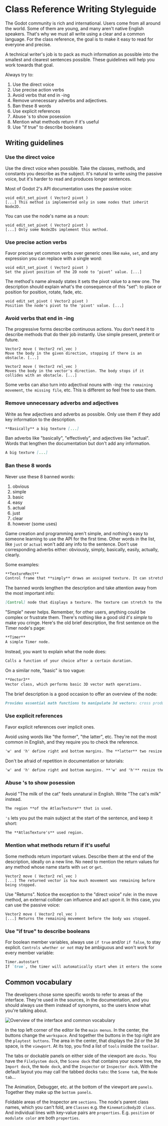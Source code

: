 # Class Reference Writing Styleguide

The Godot community is rich and international. Users come from all around the world. Some of them are young, and many aren't native English speakers. That's why we must all write using a clear and a common language. For the class reference, the goal is to make it easy to read for everyone and precise.

A technical writer's job is to pack as much information as possible into the smallest and clearest sentences possible. These guidelines will help you work towards that goal.

Always try to:

1. Use the direct voice
1. Use precise action verbs
1. Avoid verbs that end in -ing
1. Remove unnecessary adverbs and adjectives.
1. Ban these 8 words
1. Use explicit references
1. Abuse 's to show posession
1. Mention what methods return if it's useful
1. Use "if true" to describe booleans

## Writing guidelines
### Use the direct voice

Use the direct voice when possible. Take the classes, methods, and constants you describe as the subject. It's natural to write using the passive voice, but it's harder to read and produces longer sentences.

Most of Godot 2's API documentation uses the passive voice:

```
void edit_set_pivot ( Vector2 pivot )
[...] This method is implemented only in some nodes that inherit Node2D.
```

You can use the node's name as a noun:

```
void edit_set_pivot ( Vector2 pivot )
[...] Only some Node2Ds implement this method.
```


### Use precise action verbs

Favor precise yet common verbs over generic ones like `make`, `set`, and any expression you can replace with a single word:

```
void edit_set_pivot ( Vector2 pivot )
Set the pivot position of the 2D node to ‘pivot’ value. [...]
```

The method's name already states it sets the pivot value to a new one. The description should explain what's the consequence of this "set": to place or position for position, rotate, fade, etc.

```
void edit_set_pivot ( Vector2 pivot )
Position the node's pivot to the 'pivot' value. [...]
```

### Avoid verbs that end in -ing

The progressive forms describe continuous actions. You don't need it to describe methods that do their job instantly. Use simple present, preterit or future.

```
Vector2 move ( Vector2 rel_vec )
Move the body in the given direction, stopping if there is an obstacle. [...]
```

```
Vector2 move ( Vector2 rel_vec )
Moves the body in the vector's direction. The body stops if it collides with an obstacle. [...]
```

Some verbs can also turn into adjectival nouns with -ing: `the remaining movement`, `the missing file`, etc. This is different so feel free to use them.



### Remove unnecessary adverbs and adjectives

Write as few adjectives and adverbs as possible. Only use them if they add key information to the description.

``` markdown
**Basically** a big texture [...]
```

Ban adverbs like "basically", "effectively", and adjectives like "actual". Words that lengthen the documentation but don't add any information.

``` markdown
A big texture [...]
```

### Ban these 8 words

Never use these 8 banned words:

1. obvious
1. simple
1. basic
1. easy
1. actual
1. just
1. clear
1. however (some uses)

Game creation and programming aren't simple, and nothing's easy to someone learning to use the API for the first time. Other words in the list, like `just` or `actual` won't add any info to the sentence. Don't use corresponding adverbs either: obviously, simply, basically, easily, actually, clearly.

Some examples:

``` markdown
**TextureRect**
Control frame that **simply** draws an assigned texture. It can stretch or not. It's a **simple** way to **just** show an image in a UI.
```

The banned words lengthen the description and take attention away from the most important info:

``` markdown
[Control] node that displays a texture. The texture can stretch to the node's bounding box or stay in the center. Useful to display sprites in your UIs.
```

"Simple" never helps. Remember, for other users, anything could be complex or frustrate them. There's nothing like a good old *it's simple* to make you cringe. Here's the old brief description, the first sentence on the Timer node's page:

``` markdown
**Timer**
A simple Timer node.
```

Instead, you want to explain what the node does:

``` markdown
Calls a function of your choice after a certain duration.
```

On a similar note, "basic" is too vague:

``` markdown
**Vector3**
Vector class, which performs basic 3D vector math operations.
```

The brief description is a good occasion to offer an overview of the node:

``` markdown
Provides essential math functions to manipulate 3d vectors: cross product, normalize, rotate, etc.
```

### Use explicit references

Favor explicit references over implicit ones.

Avoid using words like "the former", "the latter", etc. They're not the most common in English, and they require you to check the reference.

``` markdown
'w' and 'h' define right and bottom margins. The **latter** two resize the texture so it fits in the defined margin.
```

Don't be afraid of repetition in documentation or tutorials:

``` markdown
'w' and 'h' define right and bottom margins. **'w' and 'h'** resize the texture so it fits the margin.
```

### Abuse 's to show posession

Avoid "The milk of the cat" feels unnatural in English. Write "The cat's milk" instead.

``` markdown
The region **of the AtlasTexture** that is used.
```

`'s` lets you put the main subject at the start of the sentence, and keep it short:

``` markdown
The **AtlasTexture's** used region.
```

### Mention what methods return if it's useful

Some methods return important values. Describe them at the end of the description, ideally on a new line. No need to mention the return values for any method whose name starts with `set` or `get`.

```
Vector2 move ( Vector2 rel_vec )
[...] The returned vector is how much movement was remaining before being stopped.
```

Use "Returns". Notice the exception to the "direct voice" rule: in the move method, an external collider can influence and act upon it. In this case, you can use the passive voice:

```
Vector2 move ( Vector2 rel_vec )
[...] Returns the remaining movement before the body was stopped.
```

### Use "if true" to describe booleans

For boolean member variables, always use `if true` and/or `if false`, to stay explicit. `Controls whether or not` may be ambiguous and won't work for every member variable:

``` markdown
Timer.autostart
If `true`, the timer will automatically start when it enters the scene tree. Default value: `false`.
```

## Common vocabulary

The developers chose some specific words to refer to areas of the interface. They're used in the sources, in the documentation, and you should always use them instead of synonyms, so the users know what you're talking about.

![Overview of the interface and common vocabulary](./img/editor-vocabulary-overview.png)

In the top left corner of the editor lie the `main menus`. In the center, the buttons change the `workspace`. And together the buttons in the top right are the `playtest buttons`.
The area in the center, that displays the 2d or the 3d space, is the `viewport`. At its top, you find a list of `tools` inside the `toolbar`.

The tabs or dockable panels on either side of the viewport are `docks`. You have the `FileSystem dock`, the `Scene dock` that contains your scene tree, the `Import dock`, the `Node dock`, and the `Inspector` or `Inspector dock`. With the default layout you may call the tabbed docks `tabs`: the `Scene tab`, the `Node tab`...

The Animation, Debugger, etc. at the bottom of the viewport are `panels`. Together they make up the `bottom panels`.

Foldable areas of the Inspector are `sections`. The node's parent class names, which you can't fold, are `Classes` e.g. the `KinematicBody2D class`. And individual lines with key-value pairs are `properties`. E.g. `position` or `modulate color` are both `properties`.

